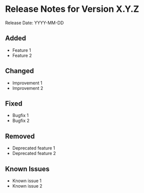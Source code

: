 # Release Notes for Version X.Y.Z

Release Date: YYYY-MM-DD

## Added
- Feature 1
- Feature 2

## Changed
- Improvement 1
- Improvement 2

## Fixed
- Bugfix 1
- Bugfix 2

## Removed
- Deprecated feature 1
- Deprecated feature 2

## Known Issues
- Known issue 1
- Known issue 2
